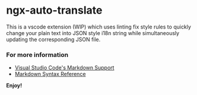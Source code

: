 # ngx-auto-translate

This is a vscode extension (WIP) which uses linting fix style rules to quickly change your plain text into JSON style i18n string while simultaneously updating the corresponding JSON file. 

### For more information

* [Visual Studio Code's Markdown Support](http://code.visualstudio.com/docs/languages/markdown)
* [Markdown Syntax Reference](https://help.github.com/articles/markdown-basics/)

**Enjoy!**
